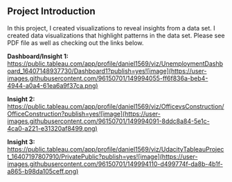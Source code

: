 ## Project Introduction<br>
In this project, I created visualizations to reveal insights from a data set. I created data visualizations that highlight patterns in the data set. Please see PDF file as well as checking out the links below.

<b>Dashboard/Insight 1:</b><br>
https://public.tableau.com/app/profile/daniel1569/viz/UnemploymentDashboard_16407148937730/Dashboard1?publish=yes![image](https://user-images.githubusercontent.com/96150701/149994055-ff6f836a-beb4-4944-a0a4-61ea6a9f37ca.png)

<b>Insight 2:</b><br>
https://public.tableau.com/app/profile/daniel1569/viz/OfficevsConstruction/OfficeConstruction?publish=yes![image](https://user-images.githubusercontent.com/96150701/149994091-8ddc8a84-5e1c-4ca0-a221-e31320af8499.png)

<b>Insight 3:</b><br>
https://public.tableau.com/app/profile/daniel1569/viz/UdacityTableauProject_16407197807910/PrivatePublic?publish=yes![image](https://user-images.githubusercontent.com/96150701/149994110-d499774f-da8b-4b1f-a865-b98da105ceff.png)
